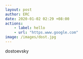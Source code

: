 ```yaml
---
layout: post
author: ERC
date: 2020-01-02 02:29 +08:00
actions:
    - label: hello
    - url: "https.www.google.com"
image: /images/dost.jpg
---
```

dostoevsky

